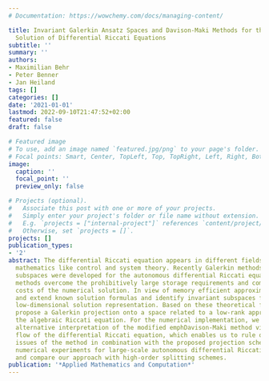 ```yaml
---
# Documentation: https://wowchemy.com/docs/managing-content/

title: Invariant Galerkin Ansatz Spaces and Davison-Maki Methods for the Numerical
  Solution of Differential Riccati Equations
subtitle: ''
summary: ''
authors:
- Maximilian Behr
- Peter Benner
- Jan Heiland
tags: []
categories: []
date: '2021-01-01'
lastmod: 2022-09-10T21:47:52+02:00
featured: false
draft: false

# Featured image
# To use, add an image named `featured.jpg/png` to your page's folder.
# Focal points: Smart, Center, TopLeft, Top, TopRight, Left, Right, BottomLeft, Bottom, BottomRight.
image:
  caption: ''
  focal_point: ''
  preview_only: false

# Projects (optional).
#   Associate this post with one or more of your projects.
#   Simply enter your project's folder or file name without extension.
#   E.g. `projects = ["internal-project"]` references `content/project/deep-learning/index.md`.
#   Otherwise, set `projects = []`.
projects: []
publication_types:
- '2'
abstract: The differential Riccati equation appears in different fields of applied
  mathematics like control and system theory. Recently Galerkin methods based on Krylov
  subspaces were developed for the autonomous differential Riccati equation. These
  methods overcome the prohibitively large storage requirements and computational
  costs of the numerical solution. In view of memory efficient approximation, we review
  and extend known solution formulas and identify invariant subspaces for a possibly
  low-dimensional solution representation. Based on these theoretical findings, we
  propose a Galerkin projection onto a space related to a low-rank approximation of
  the algebraic Riccati equation. For the numerical implementation, we provide an
  alternative interpretation of the modified emphDavison-Maki method via the transformed
  flow of the differential Riccati equation, which enables us to rule out known stability
  issues of the method in combination with the proposed projection scheme. We present
  numerical experiments for large-scale autonomous differential Riccati equations
  and compare our approach with high-order splitting schemes.
publication: '*Applied Mathematics and Computation*'
---
```

